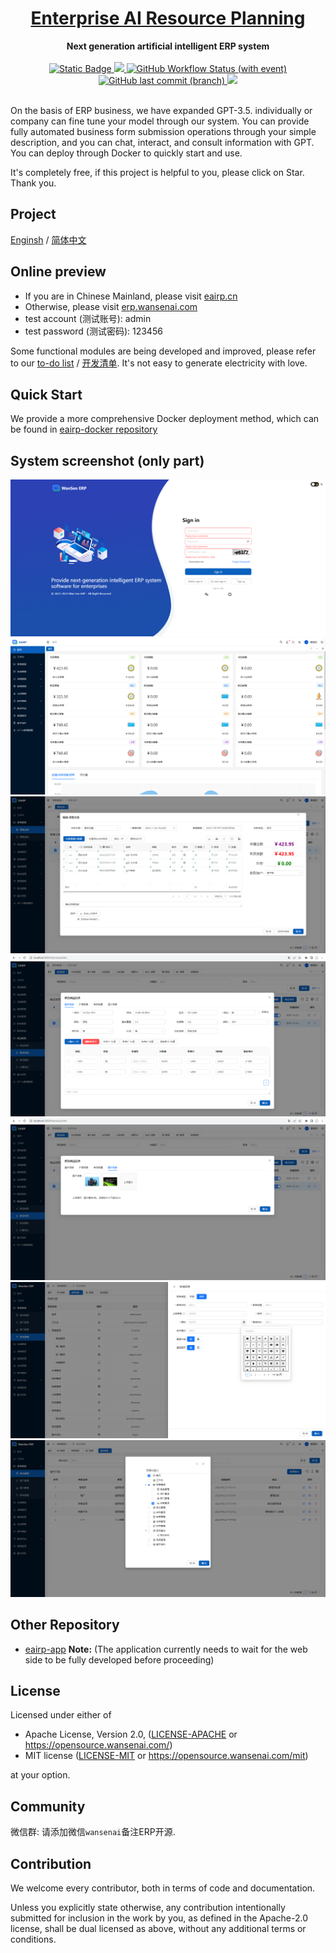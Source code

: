 <h1 align="center"><a href="#" target="_blank">Enterprise AI Resource Planning</a></h1>
<div align="center">
 <strong>
  Next generation artificial intelligent ERP system
 </strong>
</div>
<br />

<div align="center">
  <!-- Crates version -->
  <a href="https://spring.io/projects/spring-boot#learn">
    <img alt="Static Badge" src="https://img.shields.io/badge/spring-boot?label=Spring%20Boot%203.1.3">
  </a>
 <a href="https://codecov.io/gh/wansenai/eairp" > 
    <img src="https://codecov.io/gh/wansenai/eairp/graph/badge.svg?token=6OO8JX0ZVV"/> 
 </a>
  <a href="#">
    <img alt="GitHub Workflow Status (with event)" src="https://img.shields.io/github/actions/workflow/status/wansenai/wansenerp/maven.yml">
  </a>
  <!-- commits -->
  <a href="#">
    <img alt="GitHub last commit (branch)" src="https://img.shields.io/github/last-commit/wansenai/wansenerp/master">
  </a>
   <a href="">
    <img src="https://img.shields.io/github/repo-size/wansenai/eairp"/>
  </a>
</div>
<br />

On the basis of ERP business, we have expanded GPT-3.5. individually or company can fine tune your model through our system. 
You can provide fully automated business form submission operations through your simple description, and you can chat, interact, and consult information with GPT.
You can deploy through Docker to quickly start and use.

It's completely free, if this project is helpful to you, please click on Star. Thank you.

## Project
[Enginsh](https://github.com/wansenai/eairp/blob/master/README.md) / [简体中文](https://github.com/wansenai/eairp/blob/master/README_ZH.md)

## Online preview
- If you are in Chinese Mainland, please visit [eairp.cn](https://eairp.cn/)
- Otherwise, please visit [erp.wansenai.com](https://erp.wansenai.com/)
- test account (测试账号): admin
- test password (测试密码): 123456

Some functional modules are being developed and improved, please refer to our [to-do list](https://github.com/wansenai/eairp/issues/118) / [开发清单](https://github.com/wansenai/eairp/issues/124). It's not easy to generate electricity with love.

## Quick Start
We provide a more comprehensive Docker deployment method, which can be found in [eairp-docker repository](https://github.com/wansenai/eairp-docker/)

## System screenshot (only part)
![](images/login-page-en.png)
![](images/home-page-zh.png)
![](images/retail-shipment.png)
![](images/product-add-one.png)
![](images/product-add-two.png)
![](images/add-menu-zh.png)
![](images/role-permission-zh.png)

## Other Repository
- [eairp-app](https://github.com/wansenai/eairp-app)  **Note:** (The application currently needs to wait for the web side to be fully developed before proceeding)

## License

Licensed under either of

- Apache License, Version 2.0, ([LICENSE-APACHE](LICENSE-APACHE) or https://opensource.wansenai.com/)
- MIT license ([LICENSE-MIT](LICENSE-MIT) or https://opensource.wansenai.com/mit)

at your option.

## Community
微信群: 请添加微信`wansenai`备注ERP开源.

## Contribution
We welcome every contributor, both in terms of code and documentation.

Unless you explicitly state otherwise, any contribution intentionally submitted for inclusion in the
work by you, as defined in the Apache-2.0 license, shall be dual licensed as above, without any
additional terms or conditions.
